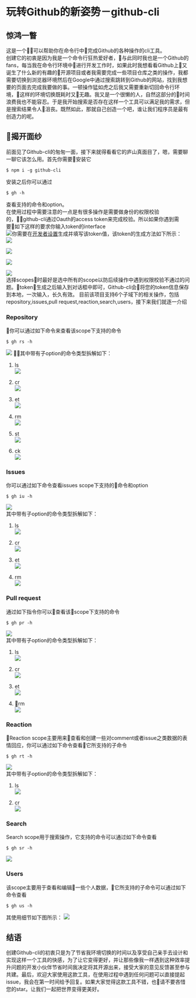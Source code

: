 # 玩转Github的新姿势－github-cli  

## 惊鸿一瞥
这是一个可以帮助你在命令行中完成Github的各种操作的cli工具。  
创建它的初衷是因为我是一个命令行狂热爱好者，与此同时我也是一个Github的fans，每当我在命令行环境中进行开发工作时，如果此时我想看看Github上又诞生了什么新的有趣的开源项目或者我需要完成一些项目仓库之类的操作，我都需要切换到浏览器环境然后在Google中通过搜索跳转到Github的网站，找到我想要的页面去完成我要做的事。一顿操作猛如虎之后我又需要重新切回命令行环境，这样的环境切换既耗时又无趣。我又是一个很懒的人，自然这部分的时间浪费我也不能容忍。于是我开始搜索是否存在这样一个工具可以满足我的需求，但是搜索结果令人沮丧。既然如此，那就自己创造一个吧，谁让我们程序员是最有创造力的呢。  
## 揭开面纱  
前面见了Github-cli的匆匆一面，接下来就得看看它的庐山真面目了，嗯，需要聊一聊它该怎么用。首先你需要安装它  
```
$ npm i -g github-cli
```  
安装之后你可以通过
```
$ gh -h
```  
查看支持的命令和option。  
在使用过程中需要注意的一点是有很多操作是需要做身份的权限校验的，github-cli通过Oauth的access token来完成校验。所以如果你遇到需要如下这样的要求你输入token的interface  
![](https://s1.ax1x.com/2018/02/28/9B7vxP.jpg)你需要在[开发者设置](https://github.com/settings/tokens)生成并填写该token值，该token的生成方法如下所示：  
![](https://ws2.sinaimg.cn/large/006tNc79gy1foqjrqrd5zj30rp09idhm.jpg)  

![](https://ws3.sinaimg.cn/large/006tNc79gy1foqklllx1dj30r405n3zh.jpg)    

![](https://ws4.sinaimg.cn/large/006tNc79gy1foqkn4p1utj30r608ita3.jpg)  

![](https://s1.ax1x.com/2018/02/28/9B7pN9.jpg)  
选择scopes时最好是选中所有的scope以防后续操作中遇到权限校验不通过的问题。token生成之后输入到对话框中即可，Github-cli会将您的token信息保存到本地，一次输入，长久有效。
目前该项目支持6个子域下的相关操作，包括repository,issues,pull request,reaction,search,users，接下来我们就逐一介绍
### Repository  
你可以通过如下命令来查看该scope下支持的命令
```
$ gh rs -h
```  
![](https://ws3.sinaimg.cn/large/006tNc79gy1forfbbni9cj30vo0n4q54.jpg)  
其中带有子option的命令类型拆解如下：
1. ls  
![](https://ws1.sinaimg.cn/large/006tNc79gy1forjbol99pj30v80y4n0l.jpg)  

2. cr  
![](https://ws2.sinaimg.cn/large/006tNc79gy1forjz33usgj30v80gsab3.jpg)  

3. et  
![](https://ws4.sinaimg.cn/large/006tNc79gy1fork5o0yw4j30uw0bqjs0.jpg)  

4. rm  
![](https://ws4.sinaimg.cn/large/006tKfTcgy1forkfueuogj30qe0e00te.jpg)  

5. st   
![](https://ws4.sinaimg.cn/large/006tKfTcgy1forkk45hizj30r20e0q3p.jpg)  

6. ck  
![](https://ws1.sinaimg.cn/large/006tKfTcgy1forlbjkm2vj30v80c8t9c.jpg)  

### Issues  
你可以通过如下命令查看issues scope下支持的命令和option 
```
$ gh iu -h
```  
![](https://ws1.sinaimg.cn/large/006tKfTcgy1forn3djo21j30pi0e0wf6.jpg)  
其中带有子option的命令类型拆解如下：
1. ls  
![](https://ws3.sinaimg.cn/large/006tKfTcgy1fornmrwnpmj30v80j2gmz.jpg)  

2. cr   
![](https://ws1.sinaimg.cn/large/006tKfTcgy1fornxpbdwmj30v80j2q47.jpg)  

3. et  
![](https://ws3.sinaimg.cn/large/006tKfTcgy1foro2hs895j30tw0bq74t.jpg)  

4. rm  
![](https://ws3.sinaimg.cn/large/006tKfTcgy1foro96dsnrj30ue0bqgm6.jpg)  

### Pull request  
通过如下指令你可以查看该scope下支持的命令
```
$ gh pr -h
```  
![](https://ws3.sinaimg.cn/large/006tKfTcgy1forp5e1vjtj30vo0kujtc.jpg)  
其中带有子option的命令类型拆解如下：

1. ls  
![](https://ws2.sinaimg.cn/large/006tKfTcgy1forpl9iqfbj30v80t6q5e.jpg)  

2. cr    
![](https://ws2.sinaimg.cn/large/006tKfTcgy1forq6ylblbj30v80d4js3.jpg)  

3. et  
![](https://ws3.sinaimg.cn/large/006tKfTcgy1forqavoqibj30v80au3yw.jpg)  

4. rm  
![](https://s1.ax1x.com/2018/02/27/9BPPYV.png)  

### Reaction  
Reaction scope主要用来查看和创建一些对comment或者issue之类数据的表情回应，你可以通过如下命令查看它所支持的子命令
```
$ gh rt -h
```   
![](https://s1.ax1x.com/2018/02/27/9BFrZj.png)  
其中带有子option的命令类型拆解如下：
1. ls  
![](https://s1.ax1x.com/2018/02/27/9BeqfA.png)  

2. cr  
![](https://s1.ax1x.com/2018/02/27/9BnSjx.png)  

### Search  
Search scope用于搜索操作，它支持的命令可以通过如下命令查看
```
$ gh sr -h
```  
![](https://s1.ax1x.com/2018/03/01/9rlbEq.png)  
### Users
该scope主要用于查看和编辑一些个人数据，它所支持的子命令可以通过如下命令查看
```
$ gh us -h
```
其使用细节如下图所示： 
![](https://s1.ax1x.com/2018/02/27/9BMY2d.png)  


## 结语
创建Github-cli的初衷只是为了节省我环境切换的时间以及享受自己亲手去设计和实现这样一个工具的快感，为了让它变得更好，并让那些像我一样遇到这种效率提升问题的开发小伙伴节省时间我决定将其开源出来，接受大家的意见反馈甚至参与共建。最后，欢迎大家使用这款工具，在使用过程中遇到任何问题可以直接提起issue，我会在第一时间给予回复。如果大家觉得这款工具不错，也请不要吝惜您的star。让我们一起把世界变得更美好。